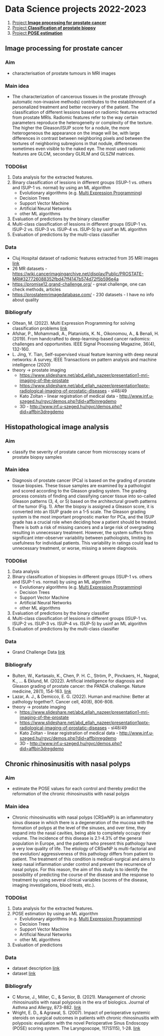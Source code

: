 # Data Science projects 2022-2023

1. [Project **Image processing for prostate cancer**](#image-processing-for-prostate-cancer)
2. [Project **Classification of prostate biopsy**](#histopathological-image-analysis)
3. [Project **POSE estimation**](#chronic-rhinosinusitis-with-nasal-polyps)

## Image processing for prostate cancer

### Aim

- characterisation of prostate tumours in MRI images

### Main idea

- The characterization of cancerous tissues in the prostate (through automatic non-invasive methods) contributes to the establishment of a personalized treatment and better recovery of the patient. The classification of different lessions based on radiomic features extracted from prostate MRIs. Radiomic features refer to the way certain parameters reproduce the heterogeneity or complexity of the texture. The higher the Gleason/ISUP score for a nodule, the more heterogeneous the appearance on the image will be, with large differences in contrast between neighboring pixels and between the textures of neighboring subregions in that nodule, differences sometimes even visible to the naked eye. The most used radiomic features are GLCM, secondary GLRLM and GLSZM matrices.


### TODOlist

1. Data analysis for the extracted features.
2. Binary classification of lessions in different groups (ISUP-1 vs. others and ISUP-1 vs. normal) by using an ML algorithm
    - Evolutionary algorithms (e.g. [Multi Expression Programming](http://mepx.org/))
    - Decision Trees
    - Support Vector Machine
    - Artificial Neural Networks
    - other ML algorithms
3. Evaluation of predictions by the binary classifier
4. Multi-class classification of lessions in different groups (ISUP-1 vs. ISUP-2 vs. ISUP-3 vs. ISUP-4 vs. ISUP-5) by usinf an ML algorithm
5. Evaluation of predictions by the multi-class classifier


### Data
- Cluj Hospital dataset of radiomic features extracted from 35 MRI images [link](ProjectsData/radiomicFeatsCluj35.zip)
- 26 MR datasets - https://wiki.cancerimagingarchive.net/display/Public/PROSTATE-MRI#327726088352fbd47ff4147b574d72f5b596e4a
- https://promise12.grand-challenge.org/ - great challenge, one can check methods, articles
- https://prostatemrimagedatabase.com/ - 230 datasets - I have no info about quality


### Bibliografy
- Oltean, M. (2022). Multi Expression Programming for solving classification problems [link](https://www.researchgate.net/publication/359261779_Multi_Expression_Programming_for_solving_classification_problems)
- Afshar, P., Mohammadi, A., Plataniotis, K. N., Oikonomou, A., & Benali, H. (2019). From handcrafted to deep-learning-based cancer radiomics: challenges and opportunities. IEEE Signal Processing Magazine, 36(4), 132-160.
- L. Jing, Y. Tian, Self-supervised visual feature learning with deep neural networks: A survey, IEEE Transactions on pattern analysis and machine intelligence (2020)
- theory -> prostate imaging
    - https://www.slideshare.net/abd_ellah_nazeer/presentation1-mri-imaging-of-the-prostate
    - https://www.slideshare.net/abd_ellah_nazeer/presentation1pptx-radiological-imaging-of-prostatic-diseases - sl48/49
    - Kato Zoltan - linear registration of medical data - http://www.inf.u-szeged.hu/rgvc/demos.php?did=affbinregdemo
    - 3D - http://www.inf.u-szeged.hu/rgvc/demos.php?did=affbin3dregdemo



## Histopathological image analysis

### Aim
-  classify the severity of prostate cancer from microscopy scans of prostate biopsy samples

### Main idea
-  Diagnosis of prostate cancer (PCa) is based on the grading of prostate tissue biopsies. These tissue samples are examined by a pathologist and scored according to the Gleason grading system. The grading process consists of finding and classifying cancer tissue into so-called Gleason patterns (3, 4, or 5) based on the architectural growth patterns of the tumor (Fig. 1). After the biopsy is assigned a Gleason score, it is converted into an ISUP grade on a 1-5 scale. The Gleason grading system is the most important prognostic marker for PCa, and the ISUP grade has a crucial role when deciding how a patient should be treated. There is both a risk of missing cancers and a large risk of overgrading resulting in unnecessary treatment. However, the system suffers from significant inter-observer variability between pathologists, limiting its usefulness for individual patients. This variability in ratings could lead to unnecessary treatment, or worse, missing a severe diagnosis.


### TODOlist

1. Data analysis 
2. Binary classification of biopsies in different groups (ISUP-1 vs. others and ISUP-1 vs. normal) by using an ML algorithm
    - Evolutionary algorithms (e.g. [Multi Expression Programming](http://mepx.org/))
    - Decision Trees
    - Support Vector Machine
    - Artificial Neural Networks
    - other ML algorithms
3. Evaluation of predictions by the binary classifier
4. Multi-class classification of lessions in different groups (ISUP-1 vs. ISUP-2 vs. ISUP-3 vs. ISUP-4 vs. ISUP-5) by usinf an ML algorithm
5. Evaluation of predictions by the multi-class classifier


### Data
- Grand Challenge Data [link](https://www.kaggle.com/competitions/prostate-cancer-grade-assessment/data)


### Bibliografy
- Bulten, W., Kartasalo, K., Chen, P. H. C., Ström, P., Pinckaers, H., Nagpal, K., ... & Eklund, M. (2022). Artificial intelligence for diagnosis and Gleason grading of prostate cancer: the PANDA challenge. Nature medicine, 28(1), 154-163. [link](https://www.nature.com/articles/s41591-021-01620-2#Abs1)
- Lazar, A. J., & Demicco, E. G. (2022). Human and machine: Better at pathology together?. Cancer cell, 40(8), 806-808. 
- theory -> prostate imaging
    - https://www.slideshare.net/abd_ellah_nazeer/presentation1-mri-imaging-of-the-prostate
    - https://www.slideshare.net/abd_ellah_nazeer/presentation1pptx-radiological-imaging-of-prostatic-diseases - sl48/49
    - Kato Zoltan - linear registration of medical data - http://www.inf.u-szeged.hu/rgvc/demos.php?did=affbinregdemo
    - 3D - http://www.inf.u-szeged.hu/rgvc/demos.php?did=affbin3dregdemo



## Chronic rhinosinusitis with nasal polyps

### Aim

- estimate the POSE values for each control and thereby predict the reformation of the chronic rhinosinusitis with nasal polyps

### Main idea
- Chronic rhinosinusitis with nasal polyps (CRSwNP) is an inflammatory sinus disease in which there is a degeneration of the mucosa with the formation of polyps at the level of the sinuses, and over time, they expand into the nasal cavities, being able to completely occupy their volume. The incidence of this disease is 2.1-4.3% of the general population in Europe, and the patients who present this pathology have a very low quality of life. The etiology of CRSwNP is multi-factorial and the evolution/ aggressiveness of this pathology differs from patient to patient. The treatment of this condition is medical-surgical and aims to keep nasal inflammation under control and prevent the recurrence of nasal polyps. For this reason, the aim of this study is to identify the possibility of predicting the course of the disease and the response to treatment by using several clinical variables (scores of the disease, imaging investigations, blood tests, etc.).

### TODOlist

1. Data analysis for the extracted features.
2. POSE estimation by using an ML algorithm
    - Evolutionary algorithms (e.g. [Multi Expression Programming](http://mepx.org/))
    - Decision Trees
    - Support Vector Machine
    - Artificial Neural Networks
    - other ML algorithms
3. Evaluation of predictions 


### Data
- dataset description [link](DS-2022-2023\Data\polipozaDescription.docx)
- dataset [link](DS-2022-2023\Data\polipozaData.docx)

### Bibliografy
- C Morse, J., Miller, C., & Senior, B. (2021). Management of chronic rhinosinusitis with nasal polyposis in the era of biologics. Journal of Asthma and Allergy, 873-882. [link](https://www.ncbi.nlm.nih.gov/pmc/articles/PMC8285230/)
- Wright, E. D., & Agrawal, S. (2007). Impact of perioperative systemic steroids on surgical outcomes in patients with chronic rhinosinusitis with polyposis: evaluation with the novel Perioperative Sinus Endoscopy (POSE) scoring system. The Laryngoscope, 117(S115), 1-28. [link](https://onlinelibrary.wiley.com/doi/pdf/10.1097/MLG.0b013e31814842f8?casa_token=Z4SDfzZiFbIAAAAA:lEQa6OiSdL3QuN6q5Usw_yLjdU9c13AYe-UuTxlGGG2duz-xnDfPiOVnHeOxiZk9cNaZNyfz2AuhhZ4)